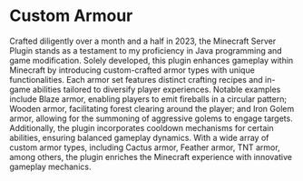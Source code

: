 # Custom Armour

Crafted diligently over a month and a half in 2023, the Minecraft Server
Plugin stands as a testament to my proficiency in Java programming and game
modification. Solely developed, this plugin enhances gameplay within Minecraft
by introducing custom-crafted armor types with unique functionalities. Each
armor set features distinct crafting recipes and in-game abilities tailored to
diversify player experiences. Notable examples include Blaze armor, enabling
players to emit fireballs in a circular pattern; Wooden armor, facilitating
forest clearing around the player; and Iron Golem armor, allowing for the
summoning of aggressive golems to engage targets. Additionally, the plugin
incorporates cooldown mechanisms for certain abilities, ensuring balanced
gameplay dynamics. With a wide array of custom armor types, including Cactus
armor, Feather armor, TNT armor, among others, the plugin enriches the
Minecraft experience with innovative gameplay mechanics.
